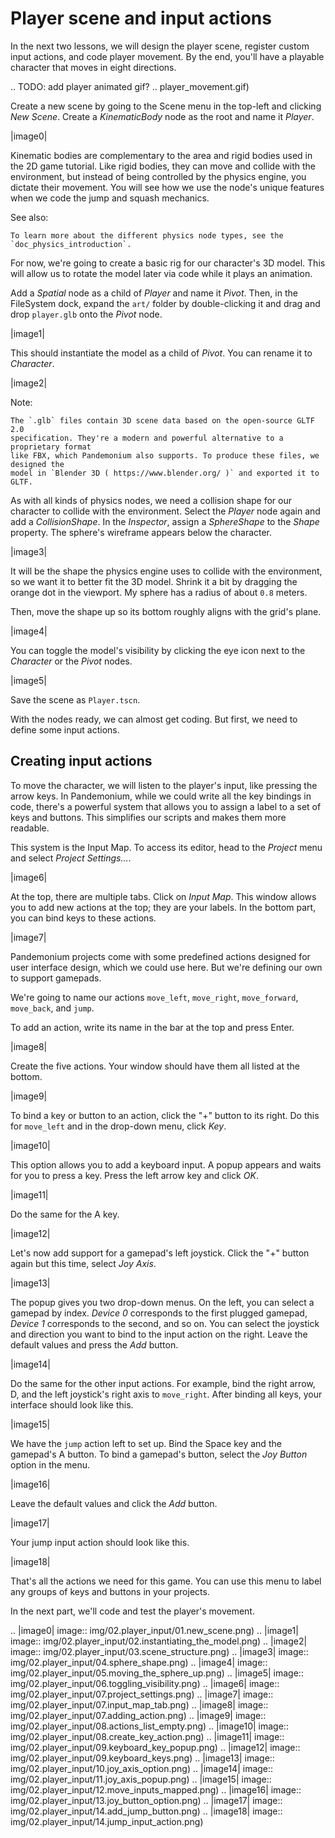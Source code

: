 

Player scene and input actions
==============================

In the next two lessons, we will design the player scene, register custom input
actions, and code player movement. By the end, you'll have a playable character
that moves in eight directions.

.. TODO: add player animated gif?
.. player_movement.gif)

Create a new scene by going to the Scene menu in the top-left and clicking *New
Scene*. Create a *KinematicBody* node as the root and name it *Player*.

|image0|

Kinematic bodies are complementary to the area and rigid bodies used in the 2D
game tutorial. Like rigid bodies, they can move and collide with the
environment, but instead of being controlled by the physics engine, you dictate
their movement. You will see how we use the node's unique features when we code
the jump and squash mechanics.

See also:


    To learn more about the different physics node types, see the
    `doc_physics_introduction`.

For now, we're going to create a basic rig for our character's 3D model. This
will allow us to rotate the model later via code while it plays an animation.

Add a *Spatial* node as a child of *Player* and name it *Pivot*. Then, in the
FileSystem dock, expand the `art/` folder by double-clicking it and drag and
drop `player.glb` onto the *Pivot* node.

|image1|

This should instantiate the model as a child of *Pivot*. You can rename it to
*Character*.

|image2|

Note:


    The `.glb` files contain 3D scene data based on the open-source GLTF 2.0
    specification. They're a modern and powerful alternative to a proprietary format
    like FBX, which Pandemonium also supports. To produce these files, we designed the
    model in `Blender 3D ( https://www.blender.org/ )` and exported it to GLTF.

As with all kinds of physics nodes, we need a collision shape for our character
to collide with the environment. Select the *Player* node again and add a
*CollisionShape*. In the *Inspector*, assign a *SphereShape* to the *Shape*
property. The sphere's wireframe appears below the character.

|image3|

It will be the shape the physics engine uses to collide with the environment, so
we want it to better fit the 3D model. Shrink it a bit by dragging the orange
dot in the viewport. My sphere has a radius of about `0.8` meters.

Then, move the shape up so its bottom roughly aligns with the grid's plane.

|image4|

You can toggle the model's visibility by clicking the eye icon next to the
*Character* or the *Pivot* nodes.

|image5|

Save the scene as `Player.tscn`.

With the nodes ready, we can almost get coding. But first, we need to define
some input actions.

Creating input actions
----------------------

To move the character, we will listen to the player's input, like pressing the
arrow keys. In Pandemonium, while we could write all the key bindings in code, there's
a powerful system that allows you to assign a label to a set of keys and
buttons. This simplifies our scripts and makes them more readable.

This system is the Input Map. To access its editor, head to the *Project* menu
and select *Project Settings…*.

|image6|

At the top, there are multiple tabs. Click on *Input Map*. This window allows
you to add new actions at the top; they are your labels. In the bottom part, you
can bind keys to these actions.

|image7|

Pandemonium projects come with some predefined actions designed for user interface
design, which we could use here. But we're defining our own to support gamepads.

We're going to name our actions `move_left`, `move_right`, `move_forward`,
`move_back`, and `jump`.

To add an action, write its name in the bar at the top and press Enter.

|image8|

Create the five actions. Your window should have them all listed at the bottom.

|image9|

To bind a key or button to an action, click the "+" button to its right. Do this
for `move_left` and in the drop-down menu, click *Key*.

|image10|

This option allows you to add a keyboard input. A popup appears and waits for
you to press a key. Press the left arrow key and click *OK*.

|image11|

Do the same for the A key.

|image12|

Let's now add support for a gamepad's left joystick. Click the "+" button again
but this time, select *Joy Axis*.

|image13|

The popup gives you two drop-down menus. On the left, you can select a gamepad
by index. *Device 0* corresponds to the first plugged gamepad, *Device 1*
corresponds to the second, and so on. You can select the joystick and direction
you want to bind to the input action on the right. Leave the default values and
press the *Add* button.

|image14|

Do the same for the other input actions. For example, bind the right arrow, D,
and the left joystick's right axis to `move_right`. After binding all keys,
your interface should look like this.

|image15|

We have the `jump` action left to set up. Bind the Space key and the gamepad's
A button. To bind a gamepad's button, select the *Joy Button* option in the menu.

|image16|

Leave the default values and click the *Add* button.

|image17|

Your jump input action should look like this.

|image18|

That's all the actions we need for this game. You can use this menu to label any
groups of keys and buttons in your projects.

In the next part, we'll code and test the player's movement.

.. |image0| image:: img/02.player_input/01.new_scene.png)
.. |image1| image:: img/02.player_input/02.instantiating_the_model.png)
.. |image2| image:: img/02.player_input/03.scene_structure.png)
.. |image3| image:: img/02.player_input/04.sphere_shape.png)
.. |image4| image:: img/02.player_input/05.moving_the_sphere_up.png)
.. |image5| image:: img/02.player_input/06.toggling_visibility.png)
.. |image6| image:: img/02.player_input/07.project_settings.png)
.. |image7| image:: img/02.player_input/07.input_map_tab.png)
.. |image8| image:: img/02.player_input/07.adding_action.png)
.. |image9| image:: img/02.player_input/08.actions_list_empty.png)
.. |image10| image:: img/02.player_input/08.create_key_action.png)
.. |image11| image:: img/02.player_input/09.keyboard_key_popup.png)
.. |image12| image:: img/02.player_input/09.keyboard_keys.png)
.. |image13| image:: img/02.player_input/10.joy_axis_option.png)
.. |image14| image:: img/02.player_input/11.joy_axis_popup.png)
.. |image15| image:: img/02.player_input/12.move_inputs_mapped.png)
.. |image16| image:: img/02.player_input/13.joy_button_option.png)
.. |image17| image:: img/02.player_input/14.add_jump_button.png)
.. |image18| image:: img/02.player_input/14.jump_input_action.png)
